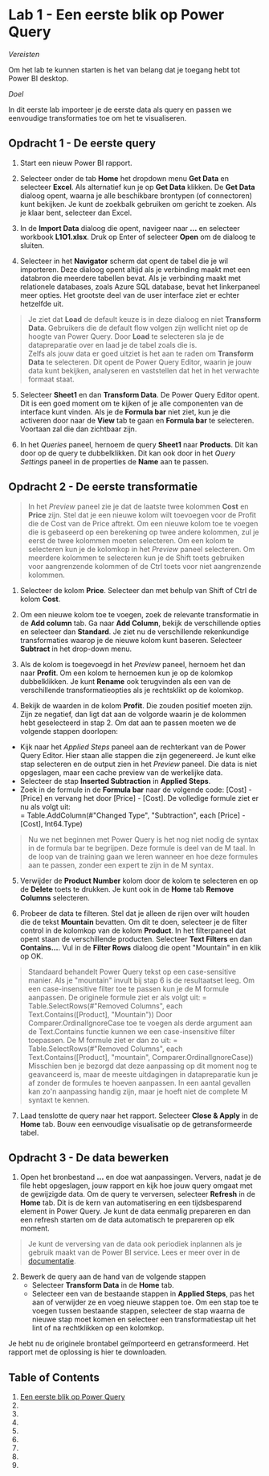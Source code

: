 # Lab 1 - Een eerste blik op Power Query

*Vereisten*

Om het lab te kunnen starten is het van belang dat je toegang hebt tot Power BI desktop.

*Doel*

In dit eerste lab importeer je de eerste data als query en passen we eenvoudige transformaties toe om het te visualiseren.

## Opdracht 1 - De eerste query

1. Start een nieuw Power BI rapport.

2. Selecteer onder de tab **Home** het dropdown menu **Get Data** en selecteer **Excel**. Als alternatief kun je op **Get Data** klikken. De **Get Data** dialoog opent, waarna je alle beschikbare brontypen (of connectoren) kunt bekijken. Je kunt de zoekbalk gebruiken om gericht te zoeken. Als je klaar bent, selecteer dan Excel.

3. In de **Import Data** dialoog die opent, navigeer naar **...** en selecteer workbook **L1O1.xlsx**. Druk op Enter of selecteer **Open** om de dialoog te sluiten.

4. Selecteer in het **Navigator** scherm dat opent de tabel die je wil importeren. Deze dialoog opent altijd als je verbinding maakt met een databron die meerdere tabellen bevat. Als je verbinding maakt met relationele databases, zoals Azure SQL database, bevat het linkerpaneel meer opties. Het grootste deel van de user interface ziet er echter hetzelfde uit. 

> Je ziet dat **Load** de default keuze is in deze dialoog en niet **Transform Data**. Gebruikers die de default flow volgen zijn wellicht niet op de hoogte van Power Query. Door **Load** te selecteren sla je de datapreparatie over en laad je de tabel zoals die is.   
> Zelfs als jouw data er goed uitziet is het aan te raden om **Transform Data** te selecteren. Dit opent de Power Query Editor, waarin je jouw data kunt bekijken, analyseren en vaststellen dat het in het verwachte formaat staat.

5. Selecteer **Sheet1** en dan **Transform Data**. De Power Query Editor opent. Dit is een goed moment om te kijken of je alle componenten van de interface kunt vinden. Als je de **Formula bar** niet ziet, kun je die activeren door naar de **View** tab te gaan en **Formula bar** te selecteren. Voortaan zal die dan zichtbaar zijn.

6. In het *Queries* paneel, hernoem de query **Sheet1** naar **Products**. Dit kan door op de query te dubbelklikken. Dit kan ook door in het *Query Settings* paneel in de properties de **Name** aan te passen.

## Opdracht 2 - De eerste transformatie

> In het *Preview* paneel zie je dat de laatste twee kolommen **Cost** en **Price** zijn. Stel dat je een nieuwe kolom wilt toevoegen voor de Profit die de Cost van de Price aftrekt. Om een nieuwe kolom toe te voegen die is gebaseerd op een berekening op twee andere kolommen, zul je eerst de twee kolommen moeten selecteren. Om een kolom te selecteren kun je de kolomkop in het *Preview* paneel selecteren. Om meerdere kolommen te selecteren kun je de Shift toets gebruiken voor aangrenzende kolommen of de Ctrl toets voor niet aangrenzende kolommen.

1. Selecteer de kolom **Price**. Selecteer dan met behulp van Shift of Ctrl de kolom **Cost**.

2. Om een nieuwe kolom toe te voegen, zoek de relevante transformatie in de **Add column** tab. Ga naar **Add Column**, bekijk de verschillende opties en selecteer dan **Standard**. Je ziet nu de verschillende rekenkundige transformaties waarop je de nieuwe kolom kunt baseren. Selecteer **Subtract** in het drop-down menu.

3. Als de kolom is toegevoegd in het *Preview* paneel, hernoem het dan naar **Profit**. Om een kolom te hernoemen kun je op de kolomkop dubbelklikken. Je kunt **Rename** ook terugvinden als een van de verschillende transformatieopties als je rechtsklikt op de kolomkop.

4. Bekijk de waarden in de kolom **Profit**. Die zouden positief moeten zijn. Zijn ze negatief, dan ligt dat aan de volgorde waarin je de kolommen hebt geselecteerd in stap 2. Om dat aan te passen moeten we de volgende stappen doorlopen:
  - Kijk naar het *Applied Steps* paneel aan de rechterkant van de Power Query Editor. Hier staan alle stappen die zijn gegenereerd. Je kunt elke stap selecteren en de output zien in het *Preview* paneel. Die data is niet opgeslagen, maar een cache preview van de werkelijke data.
  - Selecteer de stap **Inserted Subtraction** in **Applied Steps**.
  - Zoek in de formule in de **Formula bar** naar de volgende code: [Cost] - [Price] en vervang het door [Price] - [Cost]. De volledige formule ziet er nu als volgt uit: \
    = Table.AddColumn(#"Changed Type", "Subtraction", each [Price] - [Cost], Int64.Type)

> Nu we net beginnen met Power Query is het nog niet nodig de syntax in de formula bar te begrijpen. Deze formule is deel van de M taal. In de loop van de training gaan we leren wanneer en hoe deze formules aan te passen, zonder een expert te zijn in de M syntax.

5. Verwijder de **Product Number** kolom door de kolom te selecteren en op de **Delete** toets te drukken. Je kunt ook in de **Home** tab **Remove Columns** selecteren.

6. Probeer de data te filteren. Stel dat je alleen de rijen over wilt houden die de tekst **Mountain** bevatten. Om dit te doen, selecteer je de filter control in de kolomkop van de kolom **Product**. In het filterpaneel dat opent staan de verschillende producten. Selecteer **Text Filters** en dan **Contains...**. Vul in de **Filter Rows** dialoog die opent "Mountain" in en klik op OK.

> Standaard behandelt Power Query tekst op een case-sensitive manier. Als je "mountain" invult bij stap 6 is de resultaatset leeg. Om een case-insensitive filter toe te passen kun je de M formule aanpassen. De originele formule ziet er als volgt uit:
> = Table.SelectRows(#"Removed Columns", each Text.Contains([Product], "Mountain"))
> Door Comparer.OrdinalIgnoreCase toe te voegen als derde argument aan de Text.Contains functie kunnen we een case-insensitive filter toepassen. De M formule ziet er dan zo uit:
> = Table.SelectRows(#"Removed Columns", each Text.Contains([Product], "mountain", Comparer.OrdinalIgnoreCase))
> Misschien ben je bezorgd dat deze aanpassing op dit moment nog te geavanceerd is, maar de meeste uitdagingen in datapreparatie kun je af zonder de formules te hoeven aanpassen. In een aantal gevallen kan zo'n aanpassing handig zijn, maar je hoeft niet de complete M syntaxt te kennen.

7. Laad tenslotte de query naar het rapport. Selecteer **Close & Apply** in de **Home** tab. Bouw een eenvoudige visualisatie op de getransformeerde tabel. 

## Opdracht 3 - De data bewerken

1. Open het bronbestand **...** en doe wat aanpassingen. Ververs, nadat je de file hebt opgeslagen, jouw rapport en kijk hoe jouw query omgaat met de gewijzigde data. Om de query te verversen, selecteer **Refresh** in de **Home** tab. Dit is de kern van automatisering en een tijdsbesparend element in Power Query. Je kunt de data eenmalig prepareren en dan een refresh starten om de data automatisch te prepareren op elk moment.

> Je kunt de verversing van de data ook periodiek inplannen als je gebruik maakt van de Power BI service. Lees er meer over in de [documentatie](https://learn.microsoft.com/en-US/power-bi/connect-data/refresh-scheduled-refresh).

2. Bewerk de query aan de hand van de volgende stappen
   - Selecteer **Transform Data** in de **Home** tab.
   - Selecteer een van de bestaande stappen in **Applied Steps**, pas het aan of verwijder ze en voeg nieuwe stappen toe. Om een stap toe te voegen tussen bestaande stappen, selecteer de stap waarna de nieuwe stap moet komen en selecteer een transformatiestap uit het lint of na rechtklikken op een kolomkop.

Je hebt nu de originele brontabel geïmporteerd en getransformeerd. Het rapport met de oplossing is hier te downloaden.


## Table of Contents

1. [Een eerste blik op Power Query](../Lab1/LabInstructions1.md)
2. [](../Lab2/LabInstructions2.md)
3. [](../Lab3/LabInstructions3.md)
4. [](../Lab4/LabInstructions4.md)
5. [](../Lab5/LabInstructions5.md)
6. [](../Lab6/LabInstructions6.md)
7. [](../Lab7/LabInstructions7.md)
8. [](../Lab8/LabInstructions8.md)
9. [](../Lab9/LabInstructions9.md)
